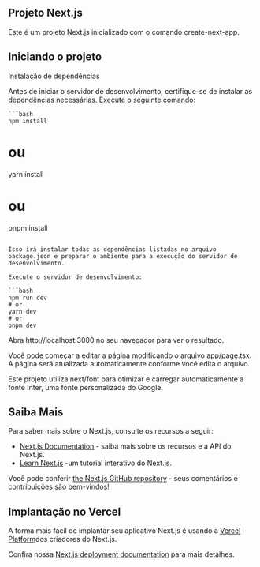 ## Projeto Next.js

Este é um projeto Next.js inicializado com o comando create-next-app.

## Iniciando o projeto

Instalação de dependências

Antes de iniciar o servidor de desenvolvimento, certifique-se de instalar as dependências necessárias. Execute o seguinte comando:

    ```bash
    npm install

# ou

yarn install

# ou

pnpm install

````

Isso irá instalar todas as dependências listadas no arquivo package.json e preparar o ambiente para a execução do servidor de desenvolvimento.

Execute o servidor de desenvolvimento:

```bash
npm run dev
# or
yarn dev
# or
pnpm dev
````

Abra http://localhost:3000 no seu navegador para ver o resultado.

Você pode começar a editar a página modificando o arquivo app/page.tsx. A página será atualizada automaticamente conforme você edita o arquivo.

Este projeto utiliza next/font para otimizar e carregar automaticamente a fonte Inter, uma fonte personalizada do Google.

## Saiba Mais

Para saber mais sobre o Next.js, consulte os recursos a seguir:

- [Next.js Documentation](https://nextjs.org/docs) - saiba mais sobre os recursos e a API do Next.js.
- [Learn Next.js](https://nextjs.org/learn) -um tutorial interativo do Next.js.

Você pode conferir [the Next.js GitHub repository](https://github.com/vercel/next.js/) - seus comentários e contribuições são bem-vindos!

## Implantação no Vercel

A forma mais fácil de implantar seu aplicativo Next.js é usando a [Vercel Platform](https://vercel.com/new?utm_medium=default-template&filter=next.js&utm_source=create-next-app&utm_campaign=create-next-app-readme)dos criadores do Next.js.

Confira nossa [Next.js deployment documentation](https://nextjs.org/docs/deployment) para mais detalhes.
